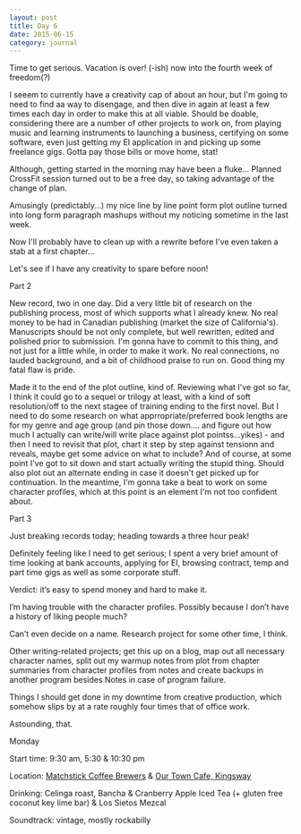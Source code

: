 ```yaml
---
layout: post
title: Day 6
date: 2015-06-15
category: journal
---
```


Time to get serious. Vacation is over! (-ish) now into the fourth week of freedom(?) 

I seeem to currently have a creativity cap of about an hour, but I'm going to need to find aa way to disengage, and then dive in again at least a few times each day in order to make this at all viable. Should be doable, considering there are a number of other projects to work on, from playing music and learning instruments to launching a business, certifying on some software, even just getting my EI application in and picking up some freelance gigs. Gotta pay those bills or move home, stat! 

Although, getting started in the morning may have been a fluke... Planned CrossFit session turned out to be a free day, so taking advantage of the change of plan. 

Amusingly (predictably...) my nice line by line point form plot outline turned into long form paragraph mashups without my noticing sometime in the last week. 

Now I'll probably have to clean up with a rewrite before I've even taken a stab at a first chapter... 

Let's see if I have any creativity to spare before noon!

Part 2

New record, two in one day. Did a very little bit of research on the publishing process, most of which supports what I already knew. No real money to be had in Canadian publishing (market the size of California's). Manuscripts should be not only complete, but well rewritten, edited and polished prior to submission. I'm gonna have to commit to this thing, and not just for a little while, in order to make it work. No real connections, no lauded background, and a bit of childhood praise to run on. Good thing my fatal flaw is pride.

Made it to the end of the plot outline, kind of. Reviewing what I've got so far, I think it could go to a sequel or trilogy at least, with a kind of soft resolution/off to the next stagee of training ending to the first novel. But I need to do some research on what apprropriate/preferred book lengths are for my genre and age group (and pin those down.... and figure out how much I actually can write/will write place against plot pointss...yikes) - and then I need to revisit that plot, chart it step by step against tensionn and reveals, maybe get some advice on what to include? And of course, at some point I've got to sit down and start actually writing the stupid thing. Should also plot out an alternate ending in case it doesn't get picked up for continuation. In the meantime, I'm gonna take a beat to work on some character profiles, which at this point is an element I'm not too confident about.

Part 3

Just breaking records today; heading towards a three hour peak! 

Definitely feeling like I need to get serious; I spent a very brief amount of time looking at bank accounts, applying for EI, browsing contract, temp and part time gigs as well as some corporate stuff. 

Verdict: it’s easy to spend money and hard to make it. 

I’m having trouble with the character profiles. Possibly because I don’t have a history of liking people much? 

Can’t even decide on a name. Research project for some other time, I think. 

Other writing-related projects; get this up on a blog, map out all necessary character names, split out my warmup notes from plot from chapter summaries from character profiles from notes and create backups in another program besides Notes in case of program failure. 

Things I should get done in my downtime from creative production, which somehow slips by at a rate roughly four times that of office work. 

Astounding, that.


Monday

Start time: 9:30 am, 5:30 & 10:30 pm

Location: <a href="http://www.matchstickyvr.com">Matchstick Coffee Brewers</a> & <a href="http://www.ourtowncafe.com">Our Town Cafe, Kingsway</a>

Drinking: Celinga roast, Bancha & Cranberry Apple Iced Tea (+ gluten free coconut key lime bar) & Los Sietos Mezcal

Soundtrack: vintage, mostly rockabilly
